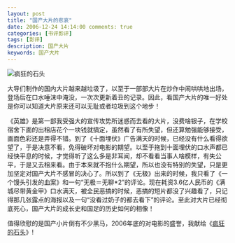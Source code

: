 ```yaml
---
layout: post
title: "国产大片的悲哀"
date: 2006-12-24 14:14:00 comments: true
categories: [书评影评]
tags: [影评]
description: 国产大片
keywords: 国产大片
---
```


![疯狂的石头](http://img3.douban.com/view/movie_poster_cover/spst/public/p712241453.jpg)

大导们制作的国内大片越来越垃圾了，以至于一部部大片在炒作中闹哄哄地出场，登场后在口水唾沫中淹没，一次次更新着丑的记录。因此，看国产大片的唯一好处是你可以知道大片原来还可以无耻或者垃圾到这个地步！

《英雄》是第一部我受强大的宣传攻势所迷惑而去看的大片，没费啥银子，在学校宿舍下面的出租店花个一块钱就搞定，虽然看了有所失望，但还算勉强能够接受，画面色彩还是弄得不错。到了《十面埋伏》广告满天的时候，已经没有什么看得欲望了，于是决意不看，免得破坏对电影的期望。以至于拖到十面埋伏的口水声都已经快平息的时候，才觉得听了这么多是非耳闻，却不看看当事人啥模样，有失公平，于是又去租来看。由于本来就不抱什么期望，所以也没有特别的失望，只是更加坚定对国产大片不感冒的决心了。所以到了《无极》出来的时候，我只看了《一个馒头引发的血案》和一句“无极＝无聊*2”的评论。现在耗资3.6亿人民币的《满城尽带黄金甲》口水满天，被全民恶搞的时候，恶搞的短片都没了兴趣看了，只记得那几张露点的海报以及一句“没看过奶子的都去看下”的评论。至此对大片已经彻底死心，国产大片的成长史和国足的历史如何的相像！

值得欣慰的是国产小片倒有不少黑马，2006年底的对电影的盛誉，我献给《[疯狂的石头](http://movie.douban.com/subject/1862151/)》!
